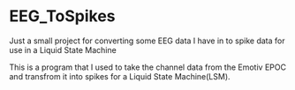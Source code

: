 EEG_ToSpikes
============

Just a small project for converting some EEG data I have in to spike data for use in a Liquid State Machine


This is a program that I used to take the channel data from the Emotiv EPOC and transfrom it into spikes for a 
Liquid State Machine(LSM). 
